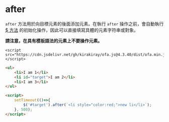 # after

`after` 方法用於向目標元素的後面添加元素。在執行 `after` 操作之前，會自動執行 [$ 方法](../instance/dollar.md) 的初始化操作，因此可以直接填寫具體的元素字符串或對象。

**請注意，在具有模板語法的元素上不要操作元素。**

<html-viewer>

```
<script src="https://cdn.jsdelivr.net/gh/kirakiray/ofa.js@4.3.40/dist/ofa.min.js"></script>
```

```html
<ul>
    <li>I am 1</li>
    <li id="target">I am 2</li>
    <li>I am 3</li>
</ul>

<script>
    setTimeout(()=>{
        $('#target').after(`<li style="color:red;">new li</li>`);
    }, 500);
</script>
```

</html-viewer>